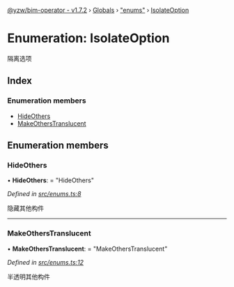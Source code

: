 [@yzw/bim-operator - v1.7.2](../README.md) › [Globals](../globals.md) › ["enums"](../modules/_enums_.md) › [IsolateOption](_enums_.isolateoption.md)

# Enumeration: IsolateOption

隔离选项

## Index

### Enumeration members

* [HideOthers](_enums_.isolateoption.md#hideothers)
* [MakeOthersTranslucent](_enums_.isolateoption.md#makeotherstranslucent)

## Enumeration members

###  HideOthers

• **HideOthers**: = "HideOthers"

*Defined in [src/enums.ts:8](https://github.com/youkaisteve/bim-operator/blob/e2ba6fb/src/enums.ts#L8)*

隐藏其他构件

___

###  MakeOthersTranslucent

• **MakeOthersTranslucent**: = "MakeOthersTranslucent"

*Defined in [src/enums.ts:12](https://github.com/youkaisteve/bim-operator/blob/e2ba6fb/src/enums.ts#L12)*

半透明其他构件
